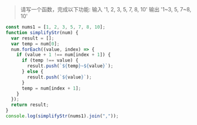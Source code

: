 
> 请写一个函数，完成以下功能:
> 输入 '1, 2, 3, 5, 7, 8, 10' 输出 '1~3, 5, 7~8, 10'

```js
const nums1 = [1, 2, 3, 5, 7, 8, 10];
function simplifyStr(num) {
  var result = [];
  var temp = num[0];
  num.forEach((value, index) => {
    if (value + 1 !== num[index + 1]) {
      if (temp !== value) {
        result.push(`${temp}~${value}`);
      } else {
        result.push(`${value}`);
      }
      temp = num[index + 1];
    }
  });
  return result;
}
console.log(simplifyStr(nums1).join(","));
```
